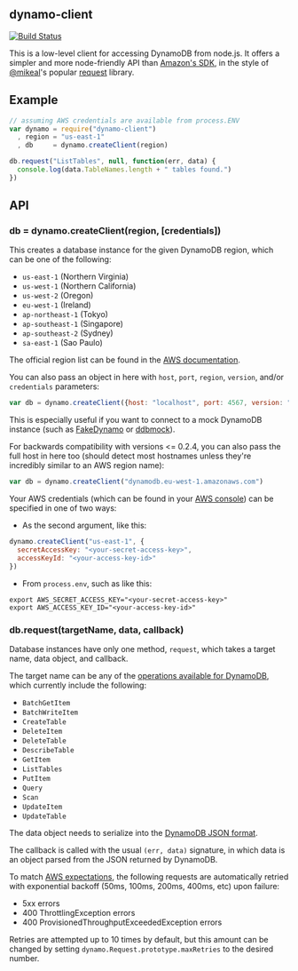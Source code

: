 dynamo-client
-------------

[![Build Status](https://secure.travis-ci.org/jed/dynamo-client.png?branch=master)](http://travis-ci.org/jed/dynamo-client)

This is a low-level client for accessing DynamoDB from node.js. It offers a simpler and more node-friendly API than [Amazon's SDK](http://aws.amazon.com/sdkfornodejs/), in the style of [@mikeal](https://github.com/mikeal)'s popular [request](https://github.com/mikeal/request) library.

Example
-------

```javascript
// assuming AWS credentials are available from process.ENV
var dynamo = require("dynamo-client")
  , region = "us-east-1"
  , db     = dynamo.createClient(region)

db.request("ListTables", null, function(err, data) {
  console.log(data.TableNames.length + " tables found.")
})
```

API
---

### db = dynamo.createClient(region, [credentials])

This creates a database instance for the given DynamoDB region, which can be one of the following:

- `us-east-1` (Northern Virginia)
- `us-west-1` (Northern California)
- `us-west-2` (Oregon)
- `eu-west-1` (Ireland)
- `ap-northeast-1` (Tokyo)
- `ap-southeast-1` (Singapore)
- `ap-southeast-2` (Sydney)
- `sa-east-1` (Sao Paulo)

The official region list can be found in the [AWS documentation](http://docs.amazonwebservices.com/general/latest/gr/rande.html#ddb_region).

You can also pass an object in here with `host`, `port`, `region`, `version`, and/or
`credentials` parameters:

```javascript
var db = dynamo.createClient({host: "localhost", port: 4567, version: "20111205"})
```

This is especially useful if you want to connect to a mock DynamoDB
instance (such as [FakeDynamo](https://github.com/ananthakumaran/fake_dynamo) or
[ddbmock](https://bitbucket.org/Ludia/dynamodb-mock)).

For backwards compatibility with versions &lt;= 0.2.4, you can also pass
the full host in here too (should detect most hostnames unless they're
incredibly similar to an AWS region name):

```javascript
var db = dynamo.createClient("dynamodb.eu-west-1.amazonaws.com")
```

Your AWS credentials (which can be found in your [AWS console](https://portal.aws.amazon.com/gp/aws/securityCredentials)) can be specified in one of two ways:

- As the second argument, like this:

```javascript
dynamo.createClient("us-east-1", {
  secretAccessKey: "<your-secret-access-key>",
  accessKeyId: "<your-access-key-id>"
})
```

- From `process.env`, such as like this:

```
export AWS_SECRET_ACCESS_KEY="<your-secret-access-key>"
export AWS_ACCESS_KEY_ID="<your-access-key-id>"
```

### db.request(targetName, data, callback)

Database instances have only one method, `request`, which takes a target name, data object, and callback.

The target name can be any of the [operations available for DynamoDB](http://docs.amazonwebservices.com/amazondynamodb/latest/developerguide/operationlist.html
), which currently include the following:

- `BatchGetItem`
- `BatchWriteItem`
- `CreateTable`
- `DeleteItem`
- `DeleteTable`
- `DescribeTable`
- `GetItem`
- `ListTables`
- `PutItem`
- `Query`
- `Scan`
- `UpdateItem`
- `UpdateTable`

The data object needs to serialize into the [DynamoDB JSON format](http://docs.amazonwebservices.com/amazondynamodb/latest/developerguide/DataFormat.html).

The callback is called with the usual `(err, data)` signature, in which data is an object parsed from the JSON returned by DynamoDB.

To match [AWS expectations](http://docs.amazonwebservices.com/amazondynamodb/latest/developerguide/ErrorHandling.html#APIRetries), the following requests are automatically retried with exponential backoff (50ms, 100ms, 200ms, 400ms, etc) upon failure:

- 5xx errors
- 400 ThrottlingException errors
- 400 ProvisionedThroughputExceededException errors

Retries are attempted up to 10 times by default, but this amount can be changed by setting `dynamo.Request.prototype.maxRetries` to the desired number.
